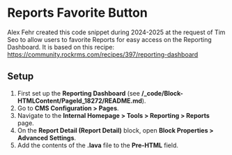 # Reports Favorite Button
Alex Fehr created this code snippet during 2024-2025 at the request of Tim Seo to allow users to favorite Reports for easy access on the Reporting Dashboard.
It is based on this recipe: https://community.rockrms.com/recipes/397/reporting-dashboard

## Setup
1. First set up the **Reporting Dashboard** (see **/_code/Block-HTMLContent/PageId_18272/README.md**).
2. Go to **CMS Configuration > Pages**.
3. Navigate to the **Internal Homepage > Tools > Reporting > Reports** page.
4. On the **Report Detail (Report Detail)** block, open **Block Properties > Advanced Settings**.
5. Add the contents of the **.lava** file to the **Pre-HTML** field.